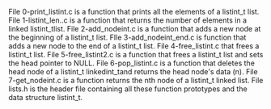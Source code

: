 File 0-print_listint.c is a function that prints all the elements of a listint_t list.
File 1-listint_len..c is a function that returns the number of elements in a linked listint_tlist.
File 2-add_nodeint.c is a function that adds a new node at the beginning of a listint_t list.
FIle 3-add_nodeint_end.c is function that adds a new node to the end of a listint_t list.
File 4-free_listint.c that frees a listint_t list.
File 5-free_listint2.c is a function that frees a listint_t list and sets the head pointer to NULL.
File 6-pop_listint.c is a function that deletes the head node of a listint_t linkedint_tand returns the head node's data (n).
File 7-get_nodeint.c is a function returns the nth node of  a listint_t linked list.
File lists.h is the header file containing all these function prototypes and the data structure listint_t.
